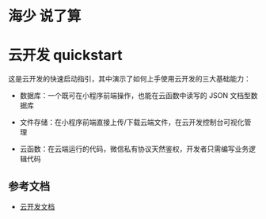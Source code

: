 # 海少 说了算


# 云开发 quickstart
 

 
这是云开发的快速启动指引，其中演示了如何上手使用云开发的三大基础能力：
 

 
- 数据库：一个既可在小程序前端操作，也能在云函数中读写的 JSON 文档型数据库
 
- 文件存储：在小程序前端直接上传/下载云端文件，在云开发控制台可视化管理
 
- 云函数：在云端运行的代码，微信私有协议天然鉴权，开发者只需编写业务逻辑代码
 

 
## 参考文档
 

 
- [云开发文档](https://developers.weixin.qq.com/miniprogram/dev/wxcloud/basis/getting-started.html)
 